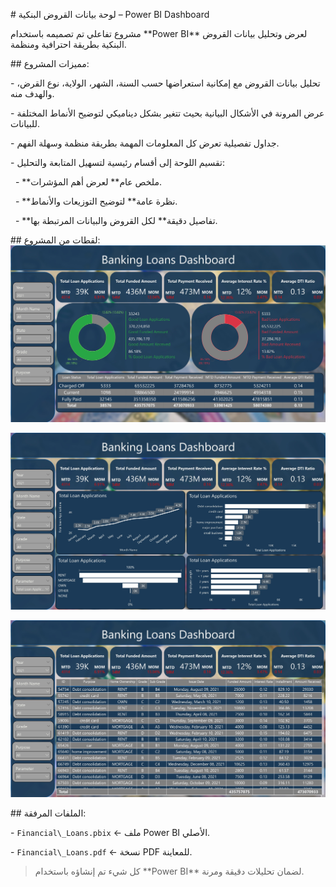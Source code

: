 \# لوحة بيانات القروض البنكية – Power BI Dashboard



مشروع تفاعلي تم تصميمه باستخدام \*\*Power BI\*\* لعرض وتحليل بيانات القروض البنكية بطريقة احترافية ومنظمة.



\## مميزات المشروع:

\- تحليل بيانات القروض مع إمكانية استعراضها حسب السنة، الشهر، الولاية، نوع القرض، والهدف منه.

\- عرض المرونة في الأشكال البيانية بحيث تتغير بشكل ديناميكي لتوضيح الأنماط المختلفة للبيانات.

\- جداول تفصيلية تعرض كل المعلومات المهمة بطريقة منظمة وسهلة الفهم.

\- تقسيم اللوحة إلى أقسام رئيسية لتسهيل المتابعة والتحليل:

&nbsp; - \*\*ملخص عام\*\* لعرض أهم المؤشرات.

&nbsp; - \*\*نظرة عامة\*\* لتوضيح التوزيعات والأنماط.

&nbsp; - \*\*تفاصيل دقيقة\*\* لكل القروض والبيانات المرتبطة بها.



\## لقطات من المشروع:
![Summary](./DashboardFinancialLoansSummaryCropped.jpg)

![Overview](./DashboardFinancialLoansOverviewCropped.jpg)

![Details](./DashboardFinancialLoansDetailsCropped.jpg)




\## الملفات المرفقة:

\- `Financial\_Loans.pbix` ← ملف Power BI الأصلي.

\- `Financial\_Loans.pdf` ← نسخة PDF للمعاينة.



> كل شيء تم إنشاؤه باستخدام \*\*Power BI\*\* لضمان تحليلات دقيقة ومرنة.




